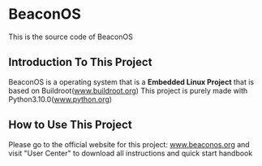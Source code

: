 # BeaconOS
This is the source code of BeaconOS
## Introduction To This Project
  BeaconOS is a operating system that is a **Embedded Linux Project** that is based on Buildroot(www.buildroot.org)
  This project is purely made with Python3.10.0(www.python.org)
## How to Use This Project
  Please go to the official website for this project: www.beaconos.org and visit "User Center" to download all instructions and quick start handbook
  
